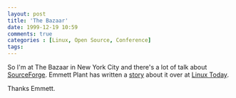 ```yaml
---
layout: post
title: 'The Bazaar'
date: 1999-12-19 10:59
comments: true
categories : [Linux, Open Source, Conference]
tags:
---
```

So I'm at The Bazaar in New York City and there's a lot of talk about <a href="http://sourceforge.net">SourceForge</a>. Emmett Plant has written a <a href="http://www.linuxtoday.com/storage/1999121800219PS">story</a> about it over at <a href="http://www.linuxtoday.com/">Linux Today</a>.

Thanks Emmett.

